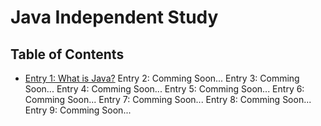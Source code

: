 # Java Independent Study

## Table of Contents

+ [Entry 1: What is Java?](entries/entry1.md)
Entry 2: Comming Soon...
Entry 3: Comming Soon...
Entry 4: Comming Soon...
Entry 5: Comming Soon...
Entry 6: Comming Soon...
Entry 7: Comming Soon...
Entry 8: Comming Soon...
Entry 9: Comming Soon...